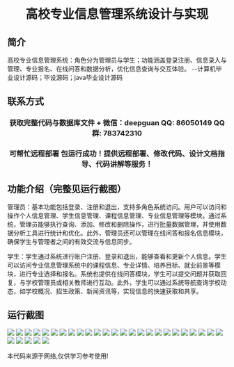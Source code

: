 <p><h1 align="center">高校专业信息管理系统设计与实现</h1></p>

## 简介
高校专业信息管理系统：角色分为管理员与学生；功能涵盖登录注册、信息录入与管理、专业报名、在线问答和数据分析，优化信息查询与交互体验。    --计算机毕业设计源码；毕设源码；java毕业设计源码


## 联系方式
<p><h3 align="center">获取完整代码与数据库文件 + 微信：deepguan QQ: 86050149 QQ群: 783742310</h3></p>
<p><h3 align="center">可帮忙远程部署 包运行成功！提供远程部署、修改代码、设计文档指导、代码讲解等服务！</h3></p>

## 功能介绍（完整见运行截图）
管理员：基本功能包括登录、注册和退出，支持多角色系统访问。用户可以访问和操作个人信息管理、学生信息管理、课程信息管理、专业信息管理等模块。通过系统，管理员能够执行查询、添加、修改和删除操作，进行批量数据管理，并使用数据分析工具进行统计和优化。此外，管理员还可以管理在线问答和报名信息模块，确保学生与管理者之间的有效交流与信息同步。

学生：学生通过系统进行账户注册、登录和退出，能够查看和更新个人信息。学生可以访问专业信息管理系统中的课程信息、专业详情、培养目标、就业前景等模块，进行专业选择和报名。系统也提供在线问答模块，学生可以提交问题并获取回复，与学校管理员或相关教师进行互动。此外，学生可以通过系统导航查询学校动态，如学校概况、招生政策、新闻资讯等，实现信息的快速获取和共享。


## 运行截图
![](img/001.jpg)
![](img/002.jpg)
![](img/003.jpg)
![](img/004.jpg)
![](img/005.jpg)
![](img/006.jpg)
![](img/007.jpg)
![](img/008.jpg)
![](img/009.jpg)
![](img/010.jpg)
![](img/011.jpg)
![](img/012.jpg)
![](img/013.jpg)
![](img/014.jpg)
![](img/015.jpg)
![](img/016.jpg)
![](img/017.jpg)
![](img/018.jpg)
![](img/019.jpg)
![](img/020.jpg)
![](img/021.jpg)
![](img/022.jpg)
![](img/023.jpg)
![](img/024.jpg)
![](img/025.jpg)
![](img/026.jpg)
![](img/027.jpg)
![](img/028.jpg)
![](img/029.jpg)
![](img/030.jpg)

<p>本代码来源于网络,仅供学习参考使用!</p>
